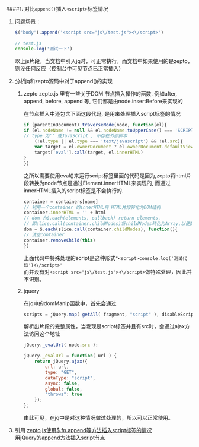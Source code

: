 



####1. 对比`append()`插入`<script>`标签情况

1. 问题场景：

    ```js
    $('body').append('<script src="js\/test.js"><\/script>')

    // test.js
    console.log('测试一下')
    ```
    以上js片段，当文档中引入jq时，可正常执行，而文档中如果使用的是zepto，则没任何反应（控制台中可见节点已正常插入）

2. 分析jq和zepto源码中对于append()的实现

    1. zepto
        zepto.js 里有一些关于DOM 节点插入操作的函数. 例如after, append, before, append 等, 它们都是由node.insertBefore来实现的

        在节点插入中还包含下面这段代码, 是用来处理插入script标签的情况
        ```js
        if (parentInDocument) traverseNode(node, function(el){ 
        if (el.nodeName != null && el.nodeName.toUpperCase() === 'SCRIPT' && 
        // type 为'' 或JavaScript , 不存在外部脚本 
            (!el.type || el.type === 'text/javascript') && !el.src){ 
            var target = el.ownerDocument ? el.ownerDocument.defaultView : window 
            target['eval'].call(target, el.innerHTML) 
        } 
        }) 
        ```
        之所以需要使用eval()来运行script标签里面的代码是因为,zepto将html片段转换为node节点是通过Element.innerHTML来实现的, 而通过innerHTML插入的script标签是不会执行的.
        ```js
        container = containers[name] 
        // 利用一个container 的innerHTML将 HTML片段转化为DOM结构 
        container.innerHTML = '' + html 
        // dom 为$.each(elements, callback) return elements,  
        // 即slice.call(container.childNodes)将childNodes转化为Array,以便$(Array)转化为Zepto对象 
        dom = $.each(slice.call(container.childNodes), function(){ 
        // 清空container 
        container.removeChild(this) 
        }) 
        ```

        上面代码中特殊处理的script是这种形式`"<script>console.log('测试代码')<\/script>"`  
        而并没有对`<script src="js\/test.js"><\/script>`做特殊处理，因此并不识别。

    2. jquery

        在jq中的domManip函数中，首先会通过
        ```js
        scripts = jQuery.map( getAll( fragment, "script" ), disableScript );
        ```
        解析出片段的完整属性，当发现是script标签并且有src时，会通过ajax方法访问这个地址
        ```js
        jQuery._evalUrl( node.src );

        jQuery._evalUrl = function( url ) {
            return jQuery.ajax({
                url: url,
                type: "GET",
                dataType: "script",
                async: false,
                global: false,
                "throws": true
            });
        };
        ```

        由此可见，在jq中是对这种情况做过处理的，所以可以正常使用。

3. 引用
    [zepto.js使用$.fn.append等方法插入script标签的情况](https://github.com/fangbinwei/zepto_src_analysis/issues/1)   
    [
    用jQuery的append方法插入script节点](https://segmentfault.com/q/1010000003696587)